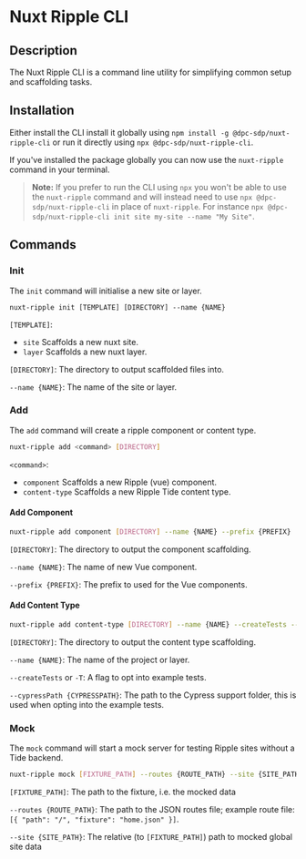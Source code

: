 # Nuxt Ripple CLI

## Description

The Nuxt Ripple CLI is a command line utility for simplifying common setup and scaffolding tasks.

## Installation

Either install the CLI install it globally using `npm install -g @dpc-sdp/nuxt-ripple-cli` or run it directly using `npx @dpc-sdp/nuxt-ripple-cli`.

If you've installed the package globally you can now use the `nuxt-ripple` command in your terminal. 

> **Note:**
> If you prefer to run the CLI using `npx` you won't be able to use the `nuxt-ripple` command and will instead need to use `npx @dpc-sdp/nuxt-ripple-cli` in place of `nuxt-ripple`. For instance `npx @dpc-sdp/nuxt-ripple-cli init site my-site --name "My Site"`.

## Commands

### Init

The `init` command will initialise a new site or layer.

```
nuxt-ripple init [TEMPLATE] [DIRECTORY] --name {NAME}
```

`[TEMPLATE]`:
- `site` Scaffolds a new nuxt site.
- `layer` Scaffolds a new nuxt layer.

`[DIRECTORY]`: The directory to output scaffolded files into.

`--name {NAME}`: The name of the site or layer.

### Add

The `add` command will create a ripple component or content type.

```bash
nuxt-ripple add <command> [DIRECTORY]
```

`<command>`:
- `component` Scaffolds a new Ripple (vue) component.
- `content-type` Scaffolds a new Ripple Tide content type.

#### Add Component

```bash
nuxt-ripple add component [DIRECTORY] --name {NAME} --prefix {PREFIX}
```

`[DIRECTORY]`: The directory to output the component scaffolding.

`--name {NAME}`: The name of new Vue component.

`--prefix {PREFIX}`: The prefix to used for the Vue components.

#### Add Content Type

```bash
nuxt-ripple add content-type [DIRECTORY] --name {NAME} --createTests --cypressPath {CYPRESSPATH}
```

`[DIRECTORY]`: The directory to output the content type scaffolding.

`--name {NAME}`: The name of the project or layer.

`--createTests` or `-T`: A flag to opt into example tests.

`--cypressPath {CYPRESSPATH}`: The path to the Cypress support folder, this is used when opting into the example tests.

### Mock

The `mock` command will start a mock server for testing Ripple sites without a Tide backend.

```bash
nuxt-ripple mock [FIXTURE_PATH] --routes {ROUTE_PATH} --site {SITE_PATH}
```

`[FIXTURE_PATH]`: The path to the fixture, i.e. the mocked data

`--routes {ROUTE_PATH}`: The path to the JSON routes file; example route file: `[{ "path": "/", "fixture": "home.json" }]`.

`--site {SITE_PATH}`: The relative (to `[FIXTURE_PATH]`) path to mocked global site data

